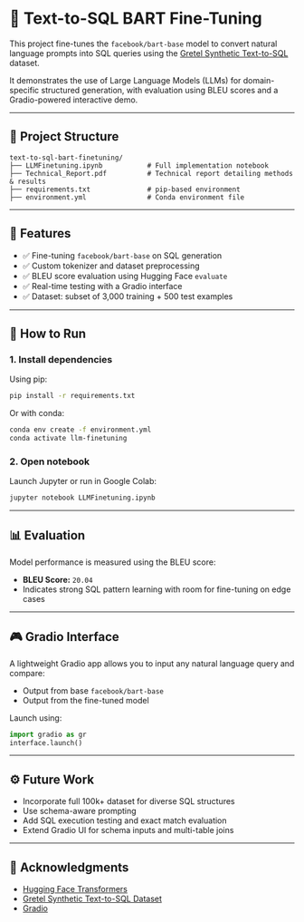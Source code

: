 # 🧠 Text-to-SQL BART Fine-Tuning

This project fine-tunes the `facebook/bart-base` model to convert natural language prompts into SQL queries using the [Gretel Synthetic Text-to-SQL](https://huggingface.co/datasets/gretelai/synthetic_text_to_sql) dataset.

It demonstrates the use of Large Language Models (LLMs) for domain-specific structured generation, with evaluation using BLEU scores and a Gradio-powered interactive demo.

---

## 📂 Project Structure

```
text-to-sql-bart-finetuning/
├── LLMFinetuning.ipynb           # Full implementation notebook
├── Technical_Report.pdf          # Technical report detailing methods & results
├── requirements.txt              # pip-based environment
├── environment.yml               # Conda environment file
```

---

## 🚀 Features

- ✅ Fine-tuning `facebook/bart-base` on SQL generation
- ✅ Custom tokenizer and dataset preprocessing
- ✅ BLEU score evaluation using Hugging Face `evaluate`
- ✅ Real-time testing with a Gradio interface
- ✅ Dataset: subset of 3,000 training + 500 test examples

---

## 🧪 How to Run

### 1. Install dependencies

Using pip:
```bash
pip install -r requirements.txt
```

Or with conda:
```bash
conda env create -f environment.yml
conda activate llm-finetuning
```

### 2. Open notebook

Launch Jupyter or run in Google Colab:
```bash
jupyter notebook LLMFinetuning.ipynb
```

---

## 📊 Evaluation

Model performance is measured using the BLEU score:

- **BLEU Score:** `20.04`  
- Indicates strong SQL pattern learning with room for fine-tuning on edge cases

---

## 🎮 Gradio Interface

A lightweight Gradio app allows you to input any natural language query and compare:
- Output from base `facebook/bart-base`
- Output from the fine-tuned model

Launch using:
```python
import gradio as gr
interface.launch()
```

---

## ⚙️ Future Work

- Incorporate full 100k+ dataset for diverse SQL structures
- Use schema-aware prompting
- Add SQL execution testing and exact match evaluation
- Extend Gradio UI for schema inputs and multi-table joins

---

## 🙌 Acknowledgments

- [Hugging Face Transformers](https://huggingface.co/docs/transformers)
- [Gretel Synthetic Text-to-SQL Dataset](https://huggingface.co/datasets/gretelai/synthetic_text_to_sql)
- [Gradio](https://www.gradio.app/)
